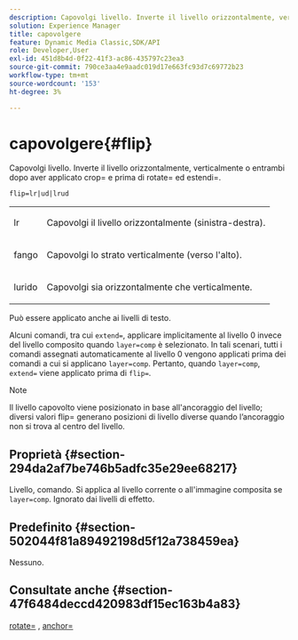 ```yaml
---
description: Capovolgi livello. Inverte il livello orizzontalmente, verticalmente o entrambi dopo aver applicato crop= e prima di rotate= ed estendi=.
solution: Experience Manager
title: capovolgere
feature: Dynamic Media Classic,SDK/API
role: Developer,User
exl-id: 451d8b4d-0f22-41f3-ac86-435797c23ea3
source-git-commit: 790ce3aa4e9aadc019d17e663fc93d7c69772b23
workflow-type: tm+mt
source-wordcount: '153'
ht-degree: 3%

---
```


# capovolgere{#flip}

Capovolgi livello. Inverte il livello orizzontalmente, verticalmente o entrambi dopo aver applicato crop= e prima di rotate= ed estendi=.

`flip=lr|ud|lrud`

<table id="simpletable_072CA0E24B7146D48AEFD70E51E849C2"> 
 <tr class="strow"> 
  <td class="stentry"> <p> <span class="codeph"> lr </span> </p> </td> 
  <td class="stentry"> <p>Capovolgi il livello orizzontalmente (sinistra-destra). </p> </td> 
 </tr> 
 <tr class="strow"> 
  <td class="stentry"> <p> <span class="codeph"> fango </span> </p> </td> 
  <td class="stentry"> <p>Capovolgi lo strato verticalmente (verso l'alto). </p> </td> 
 </tr> 
 <tr class="strow"> 
  <td class="stentry"> <p> <span class="codeph"> lurido </span> </p> </td> 
  <td class="stentry"> <p>Capovolgi sia orizzontalmente che verticalmente. </p> </td> 
 </tr> 
</table>

Può essere applicato anche ai livelli di testo.

Alcuni comandi, tra cui `extend=`, applicare implicitamente al livello 0 invece del livello composito quando `layer=comp` è selezionato. In tali scenari, tutti i comandi assegnati automaticamente al livello 0 vengono applicati prima dei comandi a cui si applicano `layer=comp`. Pertanto, quando `layer=comp`, `extend=` viene applicato prima di `flip=`.

>[!NOTE]
>
>Il livello capovolto viene posizionato in base all&#39;ancoraggio del livello; diversi valori flip= generano posizioni di livello diverse quando l’ancoraggio non si trova al centro del livello.

## Proprietà {#section-294da2af7be746b5adfc35e29ee68217}

Livello, comando. Si applica al livello corrente o all&#39;immagine composita se `layer=comp`. Ignorato dai livelli di effetto.

## Predefinito {#section-502044f81a89492198d5f12a738459ea}

Nessuno.

## Consultate anche {#section-47f6484deccd420983df15ec163b4a83}

[rotate=](../../../../../is-api/http-ref/image-serving-api-ref/c-http-protocol-reference/c-command-reference/r-rotate.md#reference-12abb086635546ec9ec2e1a793dc1096) , [anchor=](../../../../../is-api/http-ref/image-serving-api-ref/c-http-protocol-reference/c-command-reference/r-anchor.md#reference-6661e548ab284b82828d8d94c8ddeb7c)
